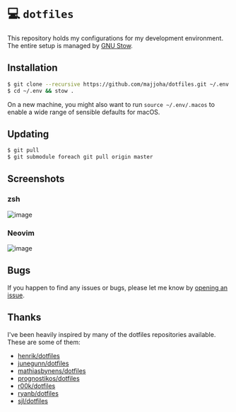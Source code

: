 # 💻 `dotfiles`
This repository holds my configurations for my development environment. The
entire setup is managed by [GNU Stow](https://www.gnu.org/software/stow/).

## Installation
```bash
$ git clone --recursive https://github.com/majjoha/dotfiles.git ~/.env
$ cd ~/.env && stow .
```

On a new machine, you might also want to run `source ~/.env/.macos` to enable a
wide range of sensible defaults for macOS.

## Updating
```bash
$ git pull
$ git submodule foreach git pull origin master
```

## Screenshots
### zsh
![image](https://d3uepj124s5rcx.cloudfront.net/items/1j463O3q1L113B1J2T2n/Screen%20Shot%202017-03-29%20at%2008.40.48.png)

### Neovim
![image](https://d3uepj124s5rcx.cloudfront.net/items/0y0V0j0r342O2d0E1N2M/Screen%20Shot%202017-03-29%20at%2008.41.50.png)

## Bugs
If you happen to find any issues or bugs, please let me know by
[opening an issue](https://github.com/majjoha/dotfiles/issues).

## Thanks
I've been heavily inspired by many of the dotfiles repositories available.
These are some of them:

* [henrik/dotfiles](https://github.com/henrik/dotfiles)
* [junegunn/dotfiles](https://github.com/junegunn/dotfiles)
* [mathiasbynens/dotfiles](https://github.com/mathiasbynens/dotfiles)
* [prognostikos/dotfiles](https://github.com/prognostikos/dotfiles)
* [r00k/dotfiles](https://github.com/r00k/dotfiles)
* [ryanb/dotfiles](https://github.com/ryanb/dotfiles)
* [sjl/dotfiles](https://bitbucket.org/sjl/dotfiles/src)
